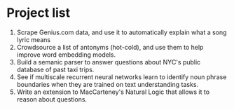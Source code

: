 # Project list
1. Scrape Genius.com data, and use it to automatically explain what a song lyric means
2. Crowdsource a list of antonyms (hot-cold), and use them to help improve word embedding models.
3. Build a semanic parser to answer questions about NYC's public database of past taxi trips.
4. See if multiscale recurrent neural networks learn to identify noun phrase boundaries when they are trained on text understanding tasks.
5. Write an extension to MacCarteney's Natural Logic that allows it to reason about questions.
